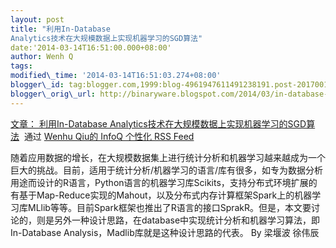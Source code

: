 ```yaml
--- 
layout: post 
title: "利用In-Database
Analytics技术在大规模数据上实现机器学习的SGD算法" 
date:'2014-03-14T16:51:00.000+08:00' 
author: Wenh Q
tags:
modified\_time: '2014-03-14T16:51:03.274+08:00' 
blogger\_id: tag:blogger.com,1999:blog-4961947611491238191.post-2017001236040274452
blogger\_orig\_url: http://binaryware.blogspot.com/2014/03/in-database-analyticssgd.html
---
```

[文章： 利用In-Database
Analytics技术在大规模数据上实现机器学习的SGD算法](http://www.infoq.com/cn/articles/in-database-analytics-sdg-arithmetic?utm_campaign=infoq_content&utm_source=infoq&utm_medium=feed&utm_term=global)  通过
[Wenhu Qiu的 InfoQ 个性化 RSS Feed](http://www.infoq.com/cn/)





随着应用数据的增长，在大规模数据集上进行统计分析和机器学习越来越成为一个巨大的挑战。目前，适用于统计分析/机器学习的语言/库有很多，如专为数据分析用途而设计的R语言，Python语言的机器学习库Scikits，支持分布式环境扩展的有基于Map-Reduce实现的Mahout，以及分布式内存计算框架Spark上的机器学习库MLlib等等。目前Spark框架也推出了R语言的接口SprakR。但是，本文要讨论的，则是另外一种设计思路，在database中实现统计分析和机器学习算法，即In-Database
Analysis，Madlib库就是这种设计思路的代表。 By 梁堰波 徐伟辰

